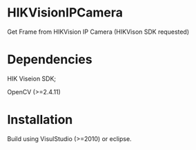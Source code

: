 # HIKVisionIPCamera
Get Frame from HIKVision IP Camera (HIKVison SDK requested)

# Dependencies
HIK Viseion SDK; 

OpenCV (>=2.4.11)

# Installation
Build using VisulStudio (>=2010) or eclipse.
